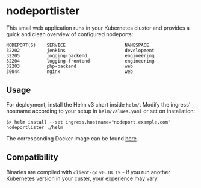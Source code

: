 # nodeportlister

This small web application runs in your Kubernetes cluster and provides a quick and clean overview of configured nodeports:

```
NODEPORT(S)    SERVICE                      NAMESPACE
32202          jenkins                      development
32205          logging-backend              engineering
32204          logging-frontend             engineering
32203          php-backend                  web
30044          nginx                        web
```

## Usage

For deployment, install the Helm v3 chart inside `helm/`. Modify the ingress' hostname according to your setup in `helm/values.yaml` or set on installation:

```
$> helm install --set ingress.hostname="nodeport.example.com" nodeportlister ./helm
```

The corresponding Docker image can be found [here](https://hub.docker.com/repository/docker/alexanderteves/nodeportlister).

## Compatibility

Binaries are compiled with `client-go` `v0.18.19` - if you run another Kubernetes version in your custer, your experience may vary.

